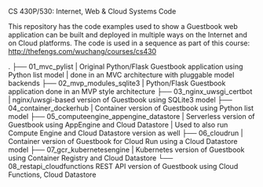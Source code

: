 CS 430P/530: Internet, Web & Cloud Systems Code

This repository has the code examples used to show a Guestbook web application can be
built and deployed in multiple ways on the Internet and on Cloud platforms.  The code
is used in a sequence as part of this course:
http://thefengs.com/wuchang/courses/cs430

.
├── 01_mvc_pylist
|     Original Python/Flask Guestbook application using Python list model
|     done in an MVC architecture with pluggable model backends
├── 02_mvp_modules_sqlite3
|     Python/Flask Guestbook application done in an MVP style architecture
├── 03_nginx_uwsgi_certbot
|     nginx/uwsgi-based version of Guestbook using SQLite3 model
├── 04_container_dockerhub
|     Container version of Guestbook using Python list model
├── 05_computeengine_appengine_datastore
|     Serverless version of Guestbook using AppEngine and Cloud Datastore
|     Used to also run Compute Engine and Cloud Datastore version as well
├── 06_cloudrun
|     Container version of Guestbook for Cloud Run using a Cloud Datastore model
├── 07_gcr_kubernetesengine
|     Kubernetes version of Guestbook using Container Registry and Cloud Datastore
└── 08_restapi_cloudfunctions
      REST API version of Guestbook using Cloud Functions, Cloud Datastore
